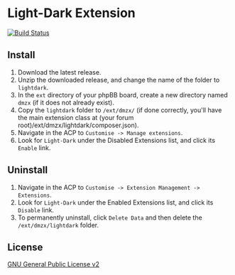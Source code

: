 # Light-Dark Extension

[![Build Status](https://travis-ci.org/dmzx/Light-Dark-Extension.svg?branch=master)](https://travis-ci.org/dmzx/Light-Dark-Extension)

## Install
1. Download the latest release.
2. Unzip the downloaded release, and change the name of the folder to `lightdark`.
3. In the `ext` directory of your phpBB board, create a new directory named `dmzx` (if it does not already exist).
4. Copy the `lightdark` folder to `/ext/dmzx/` (if done correctly, you'll have the main extension class at (your forum root)/ext/dmzx/lightdark/composer.json).
5. Navigate in the ACP to `Customise -> Manage extensions`.
6. Look for `Light-Dark` under the Disabled Extensions list, and click its `Enable` link.

## Uninstall
1. Navigate in the ACP to `Customise -> Extension Management -> Extensions`.
2. Look for `Light-Dark` under the Enabled Extensions list, and click its `Disable` link.
3. To permanently uninstall, click `Delete Data` and then delete the `/ext/dmzx/lightdark` folder.

## License
[GNU General Public License v2](http://opensource.org/licenses/GPL-2.0)